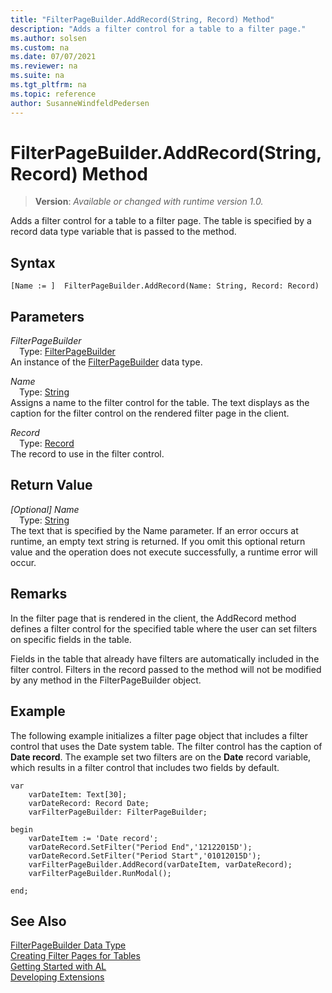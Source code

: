 ```yaml
---
title: "FilterPageBuilder.AddRecord(String, Record) Method"
description: "Adds a filter control for a table to a filter page."
ms.author: solsen
ms.custom: na
ms.date: 07/07/2021
ms.reviewer: na
ms.suite: na
ms.tgt_pltfrm: na
ms.topic: reference
author: SusanneWindfeldPedersen
---
```

[//]: # (START>DO_NOT_EDIT)
[//]: # (IMPORTANT:Do not edit any of the content between here and the END>DO_NOT_EDIT.)
[//]: # (Any modifications should be made in the .xml files in the ModernDev repo.)
# FilterPageBuilder.AddRecord(String, Record) Method
> **Version**: _Available or changed with runtime version 1.0._

Adds a filter control for a table to a filter page. The table is specified by a record data type variable that is passed to the method.


## Syntax
```AL
[Name := ]  FilterPageBuilder.AddRecord(Name: String, Record: Record)
```
## Parameters
*FilterPageBuilder*  
&emsp;Type: [FilterPageBuilder](filterpagebuilder-data-type.md)  
An instance of the [FilterPageBuilder](filterpagebuilder-data-type.md) data type.  

*Name*  
&emsp;Type: [String](/dynamics365/business-central/dev-itpro/developer/methods-auto/text/text-data-type)  
Assigns a name to the filter control for the table. The text displays as the caption for the filter control on the rendered filter page in the client.
        
*Record*  
&emsp;Type: [Record](../record/record-data-type.md)  
The record to use in the filter control.  


## Return Value
*[Optional] Name*  
&emsp;Type: [String](/dynamics365/business-central/dev-itpro/developer/methods-auto/text/text-data-type)  
The text that is specified by the Name parameter. If an error occurs at runtime, an empty text string is returned.
       If you omit this optional return value and the operation does not execute successfully, a runtime error will occur.  


[//]: # (IMPORTANT: END>DO_NOT_EDIT)

## Remarks  
 In the filter page that is rendered in the client, the AddRecord method defines a filter control for the specified table where the user can set filters on specific fields in the table.  

 Fields in the table that already have filters are automatically included in the filter control. Filters in the record passed to the method will not be modified by any method in the FilterPageBuilder object.  

## Example  
 The following example initializes a filter page object that includes a filter control that uses the Date system table. The filter control has the caption of **Date record**. The example set two filters are on the **Date** record variable, which results in a filter control that includes two fields by default.  

```al
var
    varDateItem: Text[30];  
    varDateRecord: Record Date;  
    varFilterPageBuilder: FilterPageBuilder;

begin
    varDateItem := 'Date record';  
    varDateRecord.SetFilter("Period End",'12122015D');  
    varDateRecord.SetFilter("Period Start",'01012015D');  
    varFilterPageBuilder.AddRecord(varDateItem, varDateRecord);
    varFilterPageBuilder.RunModal(); 

end;
```  


## See Also
[FilterPageBuilder Data Type](filterpagebuilder-data-type.md)  
[Creating Filter Pages for Tables](../../devenv-filter-pages-for-filtering-tables.md)  
[Getting Started with AL](../../devenv-get-started.md)  
[Developing Extensions](../../devenv-dev-overview.md)